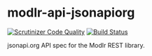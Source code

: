 # modlr-api-jsonapiorg
[![Scrutinizer Code Quality](https://scrutinizer-ci.com/g/as3io/modlr-api-jsonapiorg/badges/quality-score.png?b=master)](https://scrutinizer-ci.com/g/as3io/modlr-api-jsonapiorg/?branch=master) [![Build Status](https://travis-ci.org/as3io/modlr-api-jsonapiorg.svg?branch=master)](https://travis-ci.org/as3io/modlr-api-jsonapiorg)

jsonapi.org API spec for the Modlr REST library.
